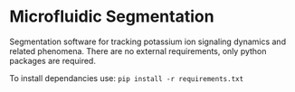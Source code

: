 # Microfluidic Segmentation
Segmentation software for tracking potassium ion signaling dynamics and related phenomena.
There are no external requirements, only python packages are required. 

To install dependancies use:
```pip install -r requirements.txt```
